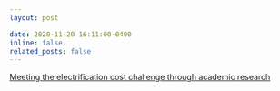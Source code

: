```yaml
---
layout: post

date: 2020-11-20 16:11:00-0400
inline: false
related_posts: false
---
```


<a href="https://www.railengineer.co.uk/meeting-the-electrification-cost-challenge-through-academic-research/"> Meeting the electrification cost challenge through academic research </a>
